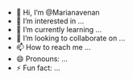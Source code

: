 - 👋 Hi, I’m @Marianavenan
- 👀 I’m interested in ...
- 🌱 I’m currently learning ...
- 💞️ I’m looking to collaborate on ...
- 📫 How to reach me ...
- 😄 Pronouns: ...
- ⚡ Fun fact: ...

<!---
Marianavenan/Marianavenan is a ✨ special ✨ repository because its `README.md` (this file) appears on your GitHub profile.
You can click the Preview link to take a look at your changes.
--->
